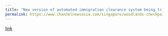 ```yaml
---
title: "New version of automated immigration clearance system being trialled at Woodlands Checkpoint "
permalink: https://www.channelnewsasia.com/singapore/woodlands-checkpoint-automated-immigration-clearance-system-cars-2785211
---
```

[link](https://www.channelnewsasia.com/singapore/woodlands-checkpoint-automated-immigration-clearance-system-cars-2785211)
